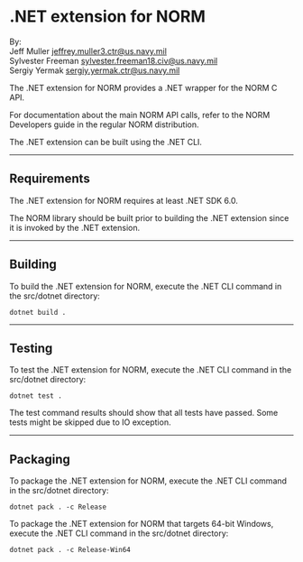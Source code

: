 .NET extension for NORM
==========================

By:  
  Jeff Muller <jeffrey.muller3.ctr@us.navy.mil>  
  Sylvester Freeman <sylvester.freeman18.civ@us.navy.mil>  
  Sergiy Yermak <sergiy.yermak.ctr@us.navy.mil>  

The .NET extension for NORM provides a .NET wrapper for the NORM C API.

For documentation about the main NORM API calls, refer to the NORM Developers
guide in the regular NORM distribution.

The .NET extension can be built using the .NET CLI.

------------
Requirements
------------

The .NET extension for NORM requires at least .NET SDK 6.0.

The NORM library should be built prior to building the .NET extension since it is invoked by the .NET extension.

------------
Building
------------

To build the .NET extension for NORM, execute the .NET CLI command in the src/dotnet directory:

  ```
  dotnet build .
  ```

------------
Testing
------------

To test the .NET extension for NORM, execute the .NET CLI command in the src/dotnet directory:

  ```
  dotnet test .
  ```

The test command results should show that all tests have passed.
Some tests might be skipped due to IO exception.

------------
Packaging
------------
To package the .NET extension for NORM, execute the .NET CLI command in the src/dotnet directory:

```
dotnet pack . -c Release
```

To package the .NET extension for NORM that targets 64-bit Windows, execute the .NET CLI command in the src/dotnet directory:

```
dotnet pack . -c Release-Win64
```